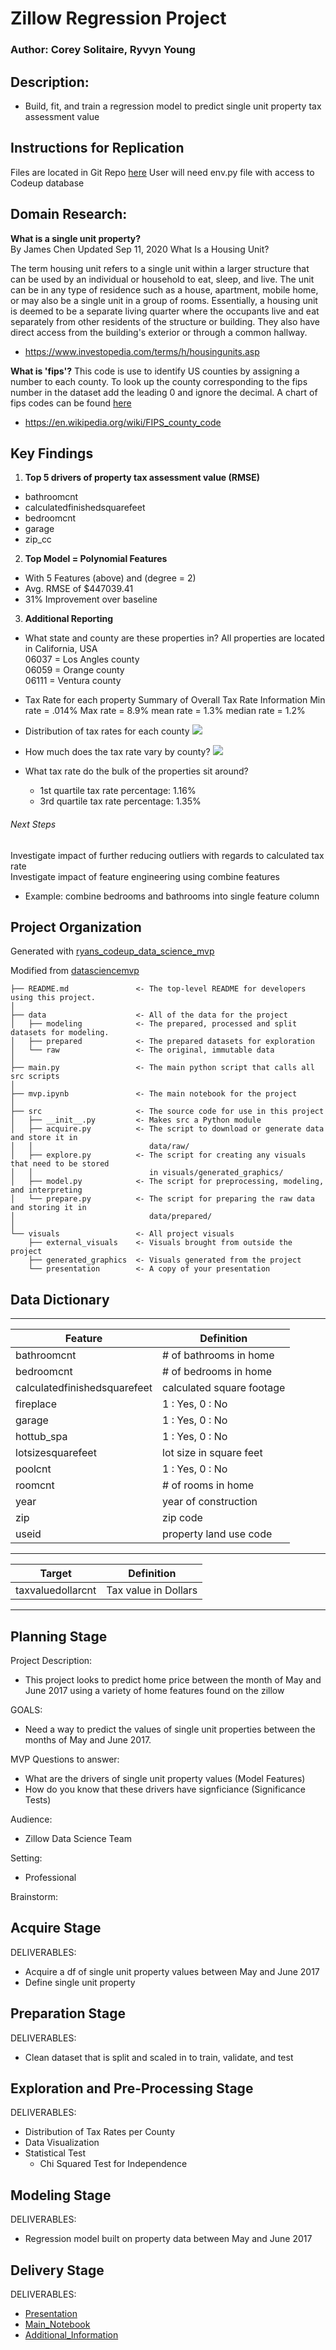 # Zillow Regression Project

### Author: Corey Solitaire, Ryvyn Young

## Description: 
- Build, fit, and train a regression model to predict single unit property tax assessment value

## Instructions for Replication
Files are located in Git Repo [here](https://github.com/CY-Data-Services/zillow_regression_project)
User will need env.py file with access to Codeup database 

## Domain Research:

**What is a single unit property?**     
By James Chen Updated Sep 11, 2020 What Is a Housing Unit?

The term housing unit refers to a single unit within a larger structure that can be used by an individual or household to eat, sleep, and live. The unit can be in any type of residence such as a house, apartment, mobile home, or may also be a single unit in a group of rooms. Essentially, a housing unit is deemed to be a separate living quarter where the occupants live and eat separately from other residents of the structure or building. They also have direct access from the building's exterior or through a common hallway.
- https://www.investopedia.com/terms/h/housingunits.asp

**What is 'fips'?**
This code is use to identify US counties by assigning a number to each county. To look up the county corresponding to the fips number in the dataset add the leading 0 and ignore the decimal. A chart of fips codes can be found [here](https://www.nrcs.usda.gov/wps/portal/nrcs/detail/national/home/?cid=nrcs143_013697)
- https://en.wikipedia.org/wiki/FIPS_county_code


## Key Findings

1. **Top 5 drivers of property tax assessment value (RMSE)**
- bathroomcnt
- calculatedfinishedsquarefeet
- bedroomcnt
- garage
- zip_cc

2. **Top Model = Polynomial Features**
- With 5 Features (above) and (degree = 2)
- Avg. RMSE of $447039.41
- 31% Improvement over baseline

3. **Additional Reporting**
- What state and county are these properties in?
All properties are located in California, USA   
06037 = Los Angles county   
06059 = Orange county   
06111 = Ventura county   

- Tax Rate for each property
Summary of Overall Tax Rate Information
Min rate = .014%
Max rate = 8.9%
mean rate = 1.3%
median rate = 1.2%

- Distribution of tax rates for each county
![](https://github.com/CY-Data-Services/zillow_regression_project/blob/main/Zillow%20Regression%20Project/visuals/generated_graphics/tax_by_county.png)


- How much does the tax rate vary by county?
![](https://github.com/CY-Data-Services/zillow_regression_project/blob/main/Zillow%20Regression%20Project/visuals/generated_graphics/Screen%20Shot%202020-10-07%20at%208.51.30%20PM.png)

- What tax rate do the bulk of the properties sit around?
  - 1st quartile tax rate percentage: 1.16%
  - 3rd quartile tax rate percentage: 1.35%



###### Next Steps    
Investigate impact of further reducing outliers with regards to calculated tax rate   
Investigate impact of feature engineering using combine features    
  - Example: combine bedrooms and bathrooms into single feature column 


## Project Organization
Generated with [ryans_codeup_data_science_mvp](https://github.com/RyanMcCall/ryans_codeup_data_science_mvp)

Modified from [datasciencemvp](https://github.com/cliffclive/datasciencemvp/)

```
├── README.md               <- The top-level README for developers using this project.
│
├── data                    <- All of the data for the project
│   ├── modeling            <- The prepared, processed and split datasets for modeling.
│   ├── prepared            <- The prepared datasets for exploration
│   └── raw                 <- The original, immutable data
│
├── main.py                 <- The main python script that calls all src scripts
│
├── mvp.ipynb               <- The main notebook for the project
│
├── src                     <- The source code for use in this project
│   ├── __init__.py         <- Makes src a Python module
│   ├── acquire.py          <- The script to download or generate data and store it in
│   │                          data/raw/
│   ├── explore.py          <- The script for creating any visuals that need to be stored
│   │                          in visuals/generated_graphics/
│   ├── model.py            <- The script for preprocessing, modeling, and interpreting
│   └── prepare.py          <- The script for preparing the raw data and storing it in
│                              data/prepared/
│
└── visuals                 <- All project visuals
    ├── external_visuals    <- Visuals brought from outside the project
    ├── generated_graphics  <- Visuals generated from the project
    └── presentation        <- A copy of your presentation
```

## Data Dictionary
  ---                            ---
| **Feature**                  | **Definition**            |
| ---                          | ---                       |
| bathroomcnt                  | # of bathrooms in home    |
| bedroomcnt                   | # of bedrooms in home     |
| calculatedfinishedsquarefeet | calculated square footage |
| fireplace                    | 1 : Yes, 0 : No           |
| garage                       | 1 : Yes, 0 : No           |
| hottub_spa                   | 1 : Yes, 0 : No           |
| lotsizesquarefeet            | lot size in square feet   |
| poolcnt                      | 1 : Yes, 0 : No           |
| roomcnt                      | # of rooms in home        |
| year                         | year of construction      |
| zip                          | zip code                  |
| useid                        | property land use code    |

  ---                            ---
| **Target**                   | **Definition**            |
| ---                          | ---                       |
| taxvaluedollarcnt            | Tax value in Dollars      |
***
## Planning Stage
Project Description: 
- This project looks to predict home price between the month of May and June 2017 using a variety of home features
  found on the zillow 

GOALS:
- Need a way to predict the values of single unit properties between the months of May and June 2017.

MVP Questions to answer:
- What are the drivers of single unit property values (Model Features)
- How do you know that these drivers have signficiance (Significance Tests)

Audience: 
- Zillow Data Science Team 

Setting: 
- Professional

Brainstorm: 

## Acquire Stage
DELIVERABLES: 
- Acquire a df of single unit property values between May and June 2017
- Define single unit property

## Preparation Stage
DELIVERABLES:
- Clean dataset that is split and scaled in to train, validate, and test

## Exploration and Pre-Processing Stage
DELIVERABLES: 
- Distribution of Tax Rates per County 
- Data Visualization
- Statistical Test
  - Chi Squared Test for Independence 

## Modeling Stage
DELIVERABLES: 
- Regression model built on property data between May and June 2017

## Delivery Stage
DELIVERABLES: 
- [Presentation](https://docs.google.com/presentation/d/1O1oWwpjngXqnWylhtI1CFIcE8Nl13MardtJ5TaAJ7oo/edit?usp=sharing)
- [Main_Notebook]()
- [Additional_Information]()
